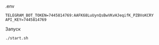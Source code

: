 .env
```env
TELEGRAM_BOT_TOKEN=7445814769:AAFK68LuUynQsBwVKvHJeqifK_PZBVoKCRY
API_KEY=7445814769
```
Запуск
```bash
./start.sh
```